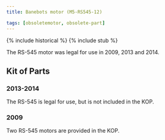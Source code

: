 ```yaml
---
title: Banebots motor (M5-RS545-12)

tags: [obsoletemotor, obsolete-part]
---
```


{% include historical %}
{% include stub %}

The RS-545 motor was legal for use in 2009, 2013 and 2014.

## Kit of Parts

### 2013-2014

The RS-545 is legal for use, but is not included in the KOP.

### 2009

Two RS-545 motors are provided in the KOP.
